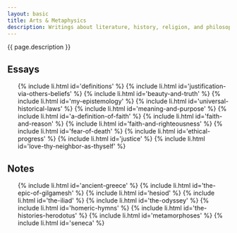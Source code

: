 ```yaml
---
layout: basic
title: Arts & Metaphysics
description: Writings about literature, history, religion, and philosophy.
---
```

{{ page.description }}

## Essays

<ul class="index">
  {% include li.html id='definitions' %}
  {% include li.html id='justification-via-others-beliefs' %}
  {% include li.html id='beauty-and-truth' %}
  {% include li.html id='my-epistemology' %}
  {% include li.html id='universal-historical-laws' %}
  {% include li.html id='meaning-and-purpose' %}
  {% include li.html id='a-definition-of-faith' %}
  {% include li.html id='faith-and-reason' %}
  {% include li.html id='faith-and-righteousness' %}
  {% include li.html id='fear-of-death' %}
  {% include li.html id='ethical-progress' %}
  {% include li.html id='justice' %}
  {% include li.html id='love-thy-neighbor-as-thyself' %}
</ul>

## Notes

<ul class="index">
  {% include li.html id='ancient-greece' %}
  {% include li.html id='the-epic-of-gilgamesh' %}
  {% include li.html id='hesiod' %}
  {% include li.html id='the-iliad' %}
  {% include li.html id='the-odyssey' %}
  {% include li.html id='homeric-hymns' %}
  {% include li.html id='the-histories-herodotus' %}
  {% include li.html id='metamorphoses' %}
  {% include li.html id='seneca' %}
</ul>
